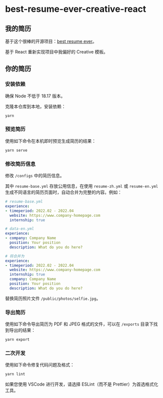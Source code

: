 # best-resume-ever-creative-react

## 我的简历

基于这个很棒的开源项目：[best resume ever](https://github.com/salomonelli/best-resume-ever)。

基于 React 重新实现项目中我偏好的 Creative 模板。

## 你的简历

### 安装依赖

确保 Node 不低于 18.17 版本。

克隆本仓库到本地，安装依赖：

```bash
yarn
```

### 预览简历

使用如下命令在本机即时预览生成简历的结果：

```bash
yarn serve
```

### 修改简历信息

修改 `/configs` 中的简历信息。

其中 `resume-base.yml` 存放公用信息，在使用 `resume-zh.yml` 或 `resume-en.yml` 生成不同语言的简历页面时，自动合并为完整的内容。例如：

```yml
# resume-base.yml
experience:
- timeperiod: 2022.02 - 2022.04
  website: https://www.company-homepage.com
  internship: true

# data-en.yml
experience:
- company: Company Name
  position: Your position
  description: What do you do here?

# 将合并为
experience:
- timeperiod: 2022.02 - 2022.04
  website: https://www.company-homepage.com
  internship: true
  company: Company Name
  position: Your position
  description: What do you do here?
```

替换简历照片文件 `/public/photos/selfie.jpg`。

### 导出简历

使用如下命令导出简历为 PDF 和 JPEG 格式的文件，可以在 `/exports` 目录下找到导出的结果：

```bash
yarn export
```

### 二次开发

使用如下命令修复代码问题及格式：

```bash
yarn lint
```

如果您使用 VSCode 进行开发，请选择 ESLint（而不是 Prettier）为首选格式化工具。
